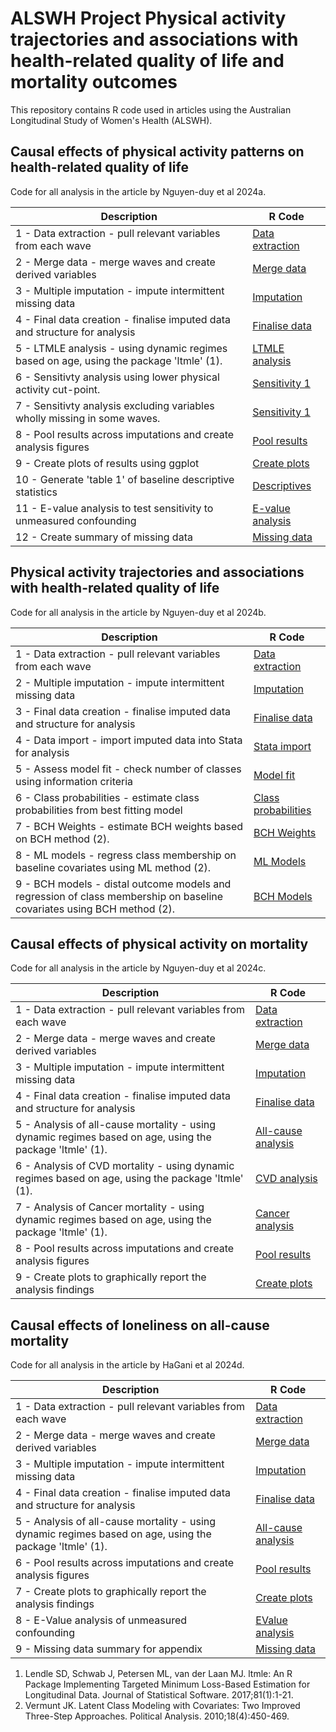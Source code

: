 # ALSWH Project Physical activity trajectories and associations with health-related quality of life and mortality outcomes

This repository contains R code used in articles using the Australian Longitudinal Study of Women's Health (ALSWH).

## Causal effects of physical activity patterns on health-related quality of life
Code for all analysis in the article by Nguyen-duy et al 2024a.

| Description | R Code |
| --- | --- |
| 1 - Data extraction - pull relevant variables from each wave | [Data extraction](Code/2024a/1_Data_Extraction.R) |
| 2 - Merge data - merge waves and create derived variables | [Merge data](Code/2024a/2_Data_Merge.R) |
| 3 - Multiple imputation - impute intermittent missing data | [Imputation](Code/2024a/3_Multiple_Imputation.R) |
| 4 - Final data creation - finalise imputed data and structure for analysis | [Finalise data](Code/2024a/4_Data_Finalise.R) |
| 5 - LTMLE analysis - using dynamic regimes based on age, using the package 'ltmle' (1). | [LTMLE analysis](Code/2024a/5_Dynamic_Regimes.R) |
| 6 - Sensitivty analysis using lower physical activity cut-point. | [Sensitivity 1](Code/2024a/6_Dynamic_Regimes_Sensitivity1.R) |
| 7 - Sensitivty analysis excluding variables wholly missing in some waves. | [Sensitivity 1](Code/2024a/7_Dynamic_Regimes_Sensitivity2.R) |
| 8 - Pool results across imputations and create analysis figures | [Pool results](Code/2024a/8_Pool_Results.R) |
| 9 - Create plots of results using ggplot | [Create plots](Code/2024a/9_Create_Plots.R) |
| 10 - Generate 'table 1' of baseline descriptive statistics | [Descriptives](Code/2024a/10_Descriptive_Statistics.R) |
| 11 - E-value analysis to test sensitivity to unmeasured confounding | [E-value analysis](Code/2024a/11_EValue_Analysis.R) |
| 12 - Create summary of missing data | [Missing data](Code/2024a/12_Missing_data_summary.R) |

## Physical activity trajectories and associations with health-related quality of life
Code for all analysis in the article by Nguyen-duy et al 2024b.

| Description | R Code |
| --- | --- |
| 1 - Data extraction - pull relevant variables from each wave | [Data extraction](Code/2024b/1_Data_Extraction.R) |
| 2 - Multiple imputation - impute intermittent missing data | [Imputation](Code/2024b/2_Multiple_Imputation.R) |
| 3 - Final data creation - finalise imputed data and structure for analysis | [Finalise data](Code/2024b/3_Data_Finalise.R) |
| 4 - Data import - import imputed data into Stata for analysis | [Stata import](Code/2024b/4_Data_Import.do) |
| 5 - Assess model fit - check number of classes using information criteria | [Model fit](Code/2024b/5_Model_Fit.do) |
| 6 - Class probabilities - estimate class probabilities from best fitting model | [Class probabilities](Code/2024b/6_Class_Probabilities.do) |
| 7 - BCH Weights - estimate BCH weights based on BCH method (2). | [BCH Weights](Code/2024b/7_Calculate_BCH_Weights.do) |
| 8 - ML models - regress class membership on baseline covariates using ML method (2). | [ML Models](Code/2024b/8_Latent_Class_Regressions_ML.do) |
| 9 - BCH models - distal outcome models and regression of class membership on baseline covariates using BCH method (2). | [BCH Models](Code/2024b/9_Distal_Models_BCH.do) |

## Causal effects of physical activity on mortality
Code for all analysis in the article by Nguyen-duy et al 2024c.

| Description | R Code |
| --- | --- |
| 1 - Data extraction - pull relevant variables from each wave | [Data extraction](Code/2024c/1_Data_Extraction.R) |
| 2 - Merge data - merge waves and create derived variables | [Merge data](Code/2024c/2_Data_Merge.R) |
| 3 - Multiple imputation - impute intermittent missing data | [Imputation](Code/2024c/3_Multiple_Imputation.R) |
| 4 - Final data creation - finalise imputed data and structure for analysis | [Finalise data](Code/2024c/4_Data_Finalise.R) |
| 5 - Analysis of all-cause mortality - using dynamic regimes based on age, using the package 'ltmle' (1). | [All-cause analysis](Code/2024c/5_All_cause_analysis.R) |
| 6 - Analysis of CVD mortality - using dynamic regimes based on age, using the package 'ltmle' (1). | [CVD analysis](Code/2024c/6_CVD_analysis.R) |
| 7 - Analysis of Cancer mortality - using dynamic regimes based on age, using the package 'ltmle' (1). | [Cancer analysis](Code/2024c/7_cancer_analysis.R) |
| 8 - Pool results across imputations and create analysis figures | [Pool results](Code/2024c/8_Pool_Results.R) |
| 9 - Create plots to graphically report the analysis findings | [Create plots](Code/2024c/9_Create_Plots.R) |

## Causal effects of loneliness on all-cause mortality
Code for all analysis in the article by HaGani et al 2024d.

| Description | R Code |
| --- | --- |
| 1 - Data extraction - pull relevant variables from each wave | [Data extraction](Code/2024d/1_ALSWH_Extraction.R) |
| 2 - Merge data - merge waves and create derived variables | [Merge data](Code/2024d/2_Merge_code.R) |
| 3 - Multiple imputation - impute intermittent missing data | [Imputation](Code/2024d/3_Multiple_Imputation.R) |
| 4 - Final data creation - finalise imputed data and structure for analysis | [Finalise data](Code/2024d/4_Data_Finalise.R) |
| 5 - Analysis of all-cause mortality - using dynamic regimes based on age, using the package 'ltmle' (1). | [All-cause analysis](Code/2024d/5_All_cause_analysis.R) |
| 6 - Pool results across imputations and create analysis figures | [Pool results](Code/2024d/6_Pool_Results.R) |
| 7 - Create plots to graphically report the analysis findings | [Create plots](Code/2024d/7_Create_Plots.R) |
| 8 - E-Value analysis of unmeasured confounding | [EValue analysis](Code/2024d/8_EValue_Analysis.R) |
| 9 - Missing data summary for appendix | [Missing data](Code/2024d/9_Missing_data_summary.R) |

1. Lendle SD, Schwab J, Petersen ML, van der Laan MJ. ltmle: An R Package Implementing Targeted Minimum Loss-Based Estimation for Longitudinal Data. Journal of Statistical Software. 2017;81(1):1-21.
2. Vermunt JK. Latent Class Modeling with Covariates: Two Improved Three-Step Approaches. Political Analysis. 2010;18(4):450-469.



